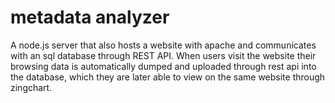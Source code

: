 # metadata analyzer

A node.js server that also hosts a website with apache and communicates with an sql database through REST API. When users visit the website their browsing data is automatically dumped and uploaded through rest api into the database, which they are later able to view on the same website through zingchart. 
